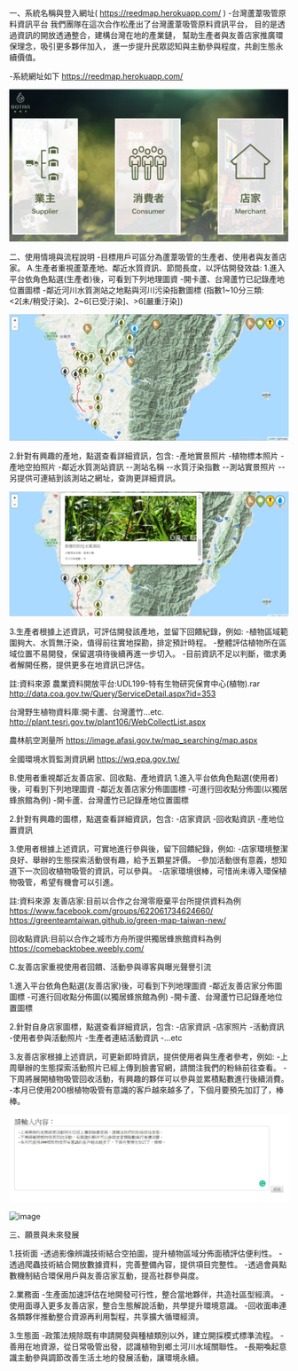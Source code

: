 一、系統名稱與登入網址( https://reedmap.herokuapp.com/ )
-台灣蘆葦吸管原料資訊平台
我們團隊在這次合作松產出了台灣蘆葦吸管原料資訊平台，
目的是透過資訊的開放透通整合，建構台灣在地的產業鏈，
幫助生產者與友善店家推廣環保理念，吸引更多夥伴加入，
進一步提升民眾認知與主動參與程度，共創生態永續價值。

-系統網址如下
https://reedmap.herokuapp.com/

![image](https://github.com/Coopathon2019/08_reedmap/blob/master/ReadMe_Step1.png)

二、使用情境與流程說明
-目標用戶可區分為蘆葦吸管的生產者、使用者與友善店家。
A.生產者重視蘆葦產地、鄰近水質資訊、節間長度，以評估開發效益:
1.進入平台依角色點選(生產者)後，可看到下列地理圖資
-開卡蘆、台灣蘆竹已記錄產地位置圖標
-鄰近河川水質測站之地點與河川污染指數圖標
(指數1~10分三類: <2[未/稍受汙染]、2~6[已受汙染]、>6[嚴重汙染])


![image](https://github.com/Coopathon2019/08_reedmap/blob/master/ReadMe_Step2.jpg)


2.針對有興趣的產地，點選查看詳細資訊，包含:
-產地實景照片
-植物標本照片
-產地空拍照片
-鄰近水質測站資訊
--測站名稱
--水質汙染指數
--測站實景照片
--另提供可連結到該測站之網址，查詢更詳細資訊。



![image](https://github.com/Coopathon2019/08_reedmap/blob/master/ReadMe_Step3.jpg)

3.生產者根據上述資訊，可評估開發該產地，並留下回饋紀錄，例如:
-植物區域範圍夠大、水質無汙染，值得前往實地探勘，排定預計時程。
-整體評估植物所在區域位置不易開發，保留選項待後續再進一步切入。
-目前資訊不足以判斷，徵求勇者解開任務，提供更多在地資訊已評估。



註:資料來源
農業資料開放平台:UDL199-特有生物研究保育中心(植物).rar
http://data.coa.gov.tw/Query/ServiceDetail.aspx?id=353

台灣野生植物資料庫:開卡蘆、台灣蘆竹...etc.
http://plant.tesri.gov.tw/plant106/WebCollectList.aspx

農林航空測量所
https://image.afasi.gov.tw/map_searching/map.aspx

全國環境水質監測資訊網
https://wq.epa.gov.tw/


B.使用者重視鄰近友善店家、回收點、產地資訊
1.進入平台依角色點選(使用者)後，可看到下列地理圖資
-鄰近友善店家分佈圖圖標
-可進行回收點分佈圖(以獨居蜂旅館為例)
-開卡蘆、台灣蘆竹已記錄產地位置圖標

2.針對有興趣的圖標，點選查看詳細資訊，包含:
-店家資訊
-回收點資訊
-產地位置資訊

3.使用者根據上述資訊，可實地進行參與後，留下回饋紀錄，例如:
-店家環境整潔良好、舉辦的生態探索活動很有趣，給予五顆星評價。
-參加活動很有意義，想知道下一次回收植物吸管的資訊，可以參與。
-店家環境很棒，可惜尚未導入環保植物吸管，希望有機會可以引進。

註:資料來源
友善店家:目前以合作之台灣零廢棄平台所提供資料為例
https://www.facebook.com/groups/622061734624660/
https://greenteamtaiwan.github.io/green-map-taiwan-new/

回收點資訊:目前以合作之城市方舟所提供獨居蜂旅館資料為例
https://comebacktobee.weebly.com/

C.友善店家重視使用者回饋、活動參與導客與曝光聲譽引流

1.進入平台依角色點選(友善店家)後，可看到下列地理圖資
-鄰近友善店家分佈圖圖標
-可進行回收點分佈圖(以獨居蜂旅館為例)
-開卡蘆、台灣蘆竹已記錄產地位置圖標

2.針對自身店家圖標，點選查看詳細資訊，包含:
-店家資訊
-店家照片
-活動資訊
-使用者參與活動照片
-生產者連結活動資訊
-...etc

3.友善店家根據上述資訊，可更新即時資訊，提供使用者與生產者參考，例如:
-上周舉辦的生態探索活動照片已經上傳到臉書官網，請關注我們的粉絲前往查看。
-下周將展開植物吸管回收活動，有興趣的夥伴可以參與並累積點數進行後續消費。
-本月已使用200根植物吸管有意識的客戶越來越多了，下個月要預先加訂了，棒棒。


![image](https://github.com/Coopathon2019/08_reedmap/blob/master/ReadMe_Step4.jpg)


![image](https://github.com/Coopathon2019/08_reedmap/blob/master/ReadMe_Step5_Thanksyou.png)


三、願景與未來發展

1.技術面
-透過影像辨識技術結合空拍圖，提升植物區域分佈面積評估便利性。
-透過爬蟲技術結合開放數據資料，完善整備內容，提供項目完整性。
-透過會員點數機制結合環保用戶與友善店家互動，提高社群參與度。


2.業務面
-生產面加速評估在地開發可行性，整合當地夥伴，共造社區型經濟。
-使用面導入更多友善店家，整合生態解說活動，共學提升環境意識。
-回收面串連各類夥伴推動整合資源再利用製程，共享擴大循環經濟。


3.生態面
-政策法規除既有申請開發與種植類別以外，建立開採模式標準流程。
-善用在地資源，從日常吸管出發，認識植物到鄉土河川水域關聯性。
-長期喚起意識主動參與調節改善生活土地的發展活動，讓環境永續。
